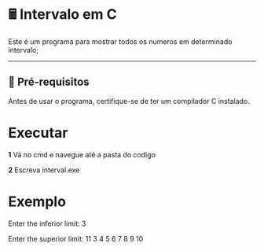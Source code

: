 # 🖩 Intervalo em C  

Este é um programa para mostrar todos os numeros em determinado intervalo;

---

## 🔧 **Pré-requisitos**  

Antes de usar o programa, certifique-se de ter um compilador C instalado.
# **Executar**

**1** Vá no cmd e navegue até a pasta do codigo 

**2** Escreva interval.exe

# **Exemplo**
Enter the inferior limit:  3

Enter the superior limit:  11
3
4
5
6
7
8
9
10